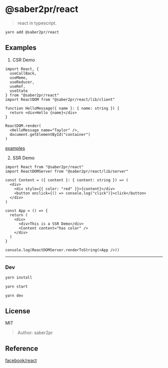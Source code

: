 # @saber2pr/react

> react in typescript.

```bash
yarn add @saber2pr/react
```

## Examples

1. CSR Demo

```tsx
import React, {
  useCallBack,
  useMemo,
  useReducer,
  useRef,
  useState
} from "@saber2pr/react"
import ReactDOM from "@saber2pr/react/lib/client"

function HelloMessage({ name }: { name: string }) {
  return <div>Hello {name}</div>
}

ReactDOM.render(
  <HelloMessage name="Taylor" />,
  document.getElementById("container")
)
```

[examples](https://saber2pr.top/react/)

2. SSR Demo

```tsx
import React from "@saber2pr/react"
import ReactDOMServer from "@saber2pr/react/lib/server"

const Content = ({ content }: { content: string }) => (
  <div>
    <div style={{ color: "red" }}>{content}</div>
    <button onclick={() => console.log("click")}>click</button>
  </div>
)

const App = () => {
  return (
    <div>
      <div>This is a SSR Demo</div>
      <Content content="has color" />
    </div>
  )
}

console.log(ReactDOMServer.renderToString(<App />))
```

---

### Dev

```bash
yarn install

yarn start

yarn dev
```

## License

MIT

> Author: saber2pr

## Reference

[facebook/react](https://github.com/facebook/react)
